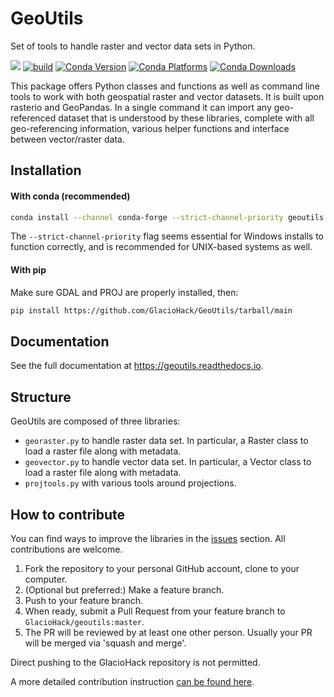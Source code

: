 # GeoUtils
Set of tools to handle raster and vector data sets in Python.

![](https://readthedocs.org/projects/geoutils/badge/?version=latest)
[![build](https://github.com/GlacioHack/GeoUtils/actions/workflows/python-app.yml/badge.svg)](https://github.com/GlacioHack/GeoUtils/actions/workflows/python-app.yml)
[![Conda Version](https://img.shields.io/conda/vn/conda-forge/geoutils.svg)](https://anaconda.org/conda-forge/geoutils)
[![Conda Platforms](https://img.shields.io/conda/pn/conda-forge/geoutils.svg)](https://anaconda.org/conda-forge/geoutils)
[![Conda Downloads](https://img.shields.io/conda/dn/conda-forge/geoutils.svg)](https://anaconda.org/conda-forge/geoutils)

This package offers Python classes and functions as well as command line tools to work with both geospatial raster and vector datasets. It is built upon rasterio and GeoPandas. In a single command it can import any geo-referenced dataset that is understood by these libraries, complete with all geo-referencing information, various helper functions and interface between vector/raster data.


## Installation

#### With conda (recommended)
```bash
conda install --channel conda-forge --strict-channel-priority geoutils
```
The `--strict-channel-priority` flag seems essential for Windows installs to function correctly, and is recommended for UNIX-based systems as well.

#### With pip
Make sure GDAL and PROJ are properly installed, then:
```bash
pip install https://github.com/GlacioHack/GeoUtils/tarball/main
```

## Documentation
See the full documentation at https://geoutils.readthedocs.io.


## Structure 

GeoUtils are composed of three libraries:
- `georaster.py` to handle raster data set. In particular, a Raster class to load a raster file along with metadata.
- `geovector.py` to handle vector data set. In particular, a Vector class to load a raster file along with metadata.
- `projtools.py` with various tools around projections.


## How to contribute

You can find ways to improve the libraries in the [issues](https://github.com/GlacioHack/GeoUtils/issues) section. All contributions are welcome.

1. Fork the repository to your personal GitHub account, clone to your computer.
2. (Optional but preferred:) Make a feature branch.
3. Push to your feature branch.
4. When ready, submit a Pull Request from your feature branch to `GlacioHack/geoutils:master`. 
5. The PR will be reviewed by at least one other person. Usually your PR will be merged via 'squash and merge'.

Direct pushing to the GlacioHack repository is not permitted.

A more detailed contribution instruction [can be found here](CONTRIBUTING.md).
